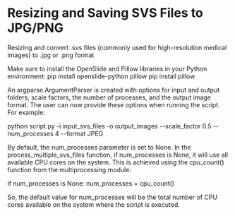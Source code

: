 # Resizing and Saving SVS Files to JPG/PNG
Resizing and convert .svs files (commonly used for high-resolution medical images) to .jpg or .png format

Make sure to install the OpenSlide and Pillow libraries in your Python environment:
pip install openslide-python pillow
pip install pillow

An argparse.ArgumentParser is created with options for input and output folders, scale factors, the number of processes, and the output image format. The user can now provide these options when running the script. For example:

python script.py -i input_svs_files -o output_images --scale_factor 0.5 --num_processes 4 --format JPEG

By default, the num_processes parameter is set to None. In the process_multiple_svs_files function, if num_processes is None, it will use all available CPU cores on the system. This is achieved using the cpu_count() function from the multiprocessing module:

if num_processes is None:
    num_processes = cpu_count()

So, the default value for num_processes will be the total number of CPU cores available on the system where the script is executed.

